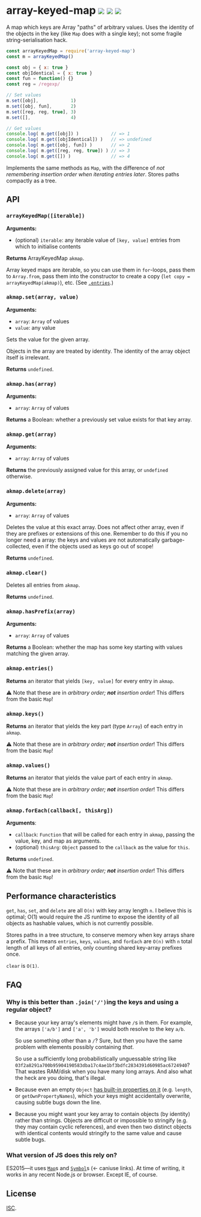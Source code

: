 # array-keyed-map [![](https://img.shields.io/npm/v/array-keyed-map.svg?style=flat-square)](https://www.npmjs.com/package/array-keyed-map) [![](https://img.shields.io/travis/anko/array-keyed-map.svg?style=flat-square)](https://travis-ci.org/anko/array-keyed-map) [![](https://img.shields.io/david/anko/array-keyed-map?style=flat-square)](https://david-dm.org/anko/array-keyed-map)

A map which keys are Array "paths" of arbitrary values.  Uses the identity of
the objects in the key (like `Map` does with a single key); not some fragile
string-serialisation hack.

```js
const arrayKeyedMap = require('array-keyed-map')
const m = arrayKeyedMap()

const obj = { x: true }
const objIdentical = { x: true }
const fun = function() {}
const reg = /regexp/

// Set values
m.set([obj],            1)
m.set([obj, fun],       2)
m.set([reg, reg, true], 3)
m.set([],               4)

// Get values
console.log( m.get([obj]) )            // => 1
console.log( m.get([objIdentical]) )   // => undefined
console.log( m.get([obj, fun]) )       // => 2
console.log( m.get([reg, reg, true]) ) // => 3
console.log( m.get([]) )               // => 4
```

Implements the same methods as `Map`, with the difference of *not remembering
insertion order when iterating entries later*.  Stores paths compactly as a
tree.

## API

### `arrayKeyedMap([iterable])`

**Arguments:**

 - (optional) `iterable`: any iterable value of `[key, value]` entries from
   which to initialise contents

**Returns** ArrayKeyedMap `akmap`.

Array keyed maps are iterable, so you can use them in `for`-loops, pass them to
`Array.from`, pass them into the constructor to create a copy (`let copy =
arrayKeyedMap(akmap)`), etc.  (See [`.entries`](#akmapentries).)

### `akmap.set(array, value)`

**Arguments:**

 - `array`: `Array` of values
 - `value`: any value

Sets the value for the given array.

Objects in the array are treated by identity.  The identity of the array object
itself is irrelevant.

**Returns** `undefined`.

### `akmap.has(array)`

**Arguments:**

 - `array`: `Array` of values

**Returns** a Boolean: whether a previously set value exists for that key array.

### `akmap.get(array)`

**Arguments:**

 - `array`: `Array` of values

**Returns** the previously assigned value for this array, or `undefined` otherwise.

### `akmap.delete(array)`

**Arguments:**

 - `array`: `Array` of values

Deletes the value at this exact array.  Does not affect other array, even if
they are prefixes or extensions of this one.  Remember to do this if you no
longer need a array: the keys and values are not automatically
garbage-collected, even if the objects used as keys go out of scope!

**Returns** `undefined`.

### `akmap.clear()`

Deletes all entries from `akmap`.

**Returns** `undefined`.

### `akmap.hasPrefix(array)`

**Arguments:**

 - `array`: `Array` of values

**Returns** a Boolean: whether the map has some key starting with values
matching the given array.

### `akmap.entries()`

**Returns** an iterator that yields `[key, value]` for every entry in `akmap`.

:warning: Note that these are in *arbitrary order; __not__ insertion order*!
This differs from the basic `Map`!

### `akmap.keys()`

**Returns** an iterator that yields the key part (type `Array`) of each entry
in `akmap`.

:warning: Note that these are in *arbitrary order; __not__ insertion order*!
This differs from the basic `Map`!

### `akmap.values()`

**Returns** an iterator that yields the value part of each entry in `akmap`.

:warning: Note that these are in *arbitrary order; __not__ insertion order*!
This differs from the basic `Map`!

### `akmap.forEach(callback[, thisArg])`

**Arguments**:

 - `callback`:  `Function` that will be called for each entry in `akmap`,
   passing the value, key, and map as arguments.
 - (optional) `thisArg`: `Object` passed to the `callback` as the value for
   `this`.

**Returns** `undefined`.

:warning: Note that these are in *arbitrary order; __not__ insertion order*!
This differs from the basic `Map`!

## Performance characteristics

`get`, `has`, `set`, and `delete` are all `O(n)` with key array length `n`.  I
believe this is optimal; O(1) would require the JS runtime to expose the
identity of all objects as hashable values, which is not currently possible.

Stores paths in a tree structure, to conserve memory when key arrays share a
prefix.  This means `entries`, `keys`, `values`, and `forEach` are `O(n)` with
`n` total length of all keys of all entries, only counting shared key-array
prefixes once.

`clear` is `O(1)`.

## FAQ

### Why is this better than `.join('/')`ing the keys and using a regular object?

 - Because your key array's elements might have `/`s in them.  For example, the
   arrays `['a/b']` and `['a', 'b']` would both resolve to the key `a/b`.

   So use something other than a `/`?  Sure, but then you have the same problem
   with elements possibly containing *that*.

   So use a sufficiently long probabilistically unguessable string like
   `03f2a8291a700b95904190583dba17c4ae1bf3bdfc2834391d60985ac6724940`?  That
   wastes RAM/disk when you have many long arrays.  And also what the heck are
   you doing, that's illegal.

 - Because even an empty `Object` [has built-in properties on
   it](https://developer.mozilla.org/en-US/docs/Web/JavaScript/Reference/Global_Objects/Object)
   (e.g. `length`, or `getOwnPropertyNames`), which your keys might
   accidentally overwrite, causing subtle bugs down the line.

 - Because you might want your key array to contain objects (by identity)
   rather than strings.  Objects are difficult or impossible to stringify (e.g.
   they may contain cyclic references), and even then two distinct objects with
   identical contents would stringify to the same value and cause subtle bugs.

### What version of JS does this rely on?

ES2015—it uses [`Map`](http://kangax.github.io/compat-table/es6/#test-Map)s and
[`Symbol`](http://kangax.github.io/compat-table/es6/#test-Symbol)s (← caniuse
links).  At time of writing, it works in any recent Node.js or browser.  Except
IE, of course.

## License

[ISC](https://opensource.org/licenses/isc).
